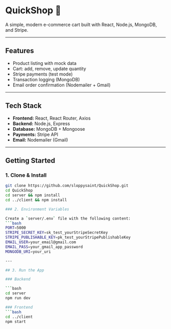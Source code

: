 # QuickShop 🛒

A simple, modern e-commerce cart built with React, Node.js, MongoDB, and Stripe.

---

## Features

- Product listing with mock data
- Cart: add, remove, update quantity
- Stripe payments (test mode)
- Transaction logging (MongoDB)
- Email order confirmation (Nodemailer + Gmail)

---

## Tech Stack

- **Frontend:** React, React Router, Axios
- **Backend:** Node.js, Express
- **Database:** MongoDB + Mongoose
- **Payments:** Stripe API
- **Email:** Nodemailer (Gmail)

---

## Getting Started

### 1. Clone & Install

```bash
git clone https://github.com/sloppysaint/QuickShop.git
cd QuickShop
cd server && npm install
cd ../client && npm install

### 2. Environment Variables

Create a `server/.env` file with the following content:
```bash
PORT=5000
STRIPE_SECRET_KEY=sk_test_yourStripeSecretKey
STRIPE_PUBLISHABLE_KEY=pk_test_yourStripePublishableKey
EMAIL_USER=your_email@gmail.com
EMAIL_PASS=your_gmail_app_password
MONGODB_URI=your_uri

---

## 3. Run the App

### Backend

```bash
cd server
npm run dev

### Frontend
```bash
cd ../client
npm start
